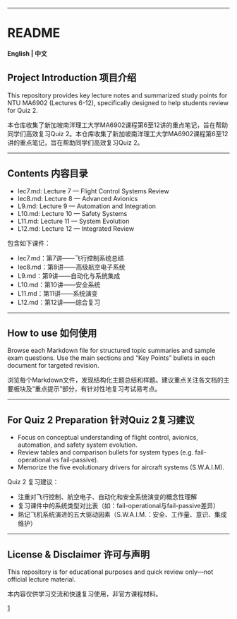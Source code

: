 
***

# README

**English | 中文**

## Project Introduction 项目介绍

This repository provides key lecture notes and summarized study points for NTU MA6902 (Lectures 6-12), specifically designed to help students review for Quiz 2.

本仓库收集了新加坡南洋理工大学MA6902课程第6至12讲的重点笔记，旨在帮助同学们高效复习Quiz 2。本仓库收集了新加坡南洋理工大学MA6902课程第6至12讲的重点笔记，旨在帮助同学们高效复习Quiz 2。

***

## Contents 内容目录

- lec7.md: Lecture 7 — Flight Control Systems Review
- lec8.md: Lecture 8 — Advanced Avionics
- L9.md: Lecture 9 — Automation and Integration
- L10.md: Lecture 10 — Safety Systems
- L11.md: Lecture 11 — System Evolution
- L12.md: Lecture 12 — Integrated Review

包含如下课件：

- lec7.md：第7讲——飞行控制系统总结
- lec8.md：第8讲——高级航空电子系统
- L9.md：第9讲——自动化与系统集成
- L10.md：第10讲——安全系统
- L11.md：第11讲——系统演变
- L12.md：第12讲——综合复习

***

## How to use 如何使用

Browse each Markdown file for structured topic summaries and sample exam questions. Use the main sections and “Key Points” bullets in each document for targeted revision.

浏览每个Markdown文件，发现结构化主题总结和样题。建议重点关注各文档的主要板块及“重点提示”部分，有针对性地复习考试易考点。

***

## For Quiz 2 Preparation 针对Quiz 2复习建议

- Focus on conceptual understanding of flight control, avionics, automation, and safety system evolution.
- Review tables and comparison bullets for system types (e.g. fail-operational vs fail-passive).
- Memorize the five evolutionary drivers for aircraft systems (S.W.A.I.M).

Quiz 2 复习建议：

- 注重对飞行控制、航空电子、自动化和安全系统演变的概念性理解
- 复习课件中的系统类型对比表（如：fail-operational与fail-passive差异）
- 熟记飞机系统演进的五大驱动因素（S.W.A.I.M.：安全、工作量、意识、集成维护）

***

## License & Disclaimer 许可与声明

This repository is for educational purposes and quick review only—not official lecture material.

本内容仅供学习交流和快速复习使用，非官方课程材料。


[1](https://github.com/snowyfoams/MA6902-quiz2)
